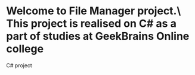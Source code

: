 # Welcome to File Manager project.\ This project is realised on C# as a part of studies at GeekBrains Online college
C# project
